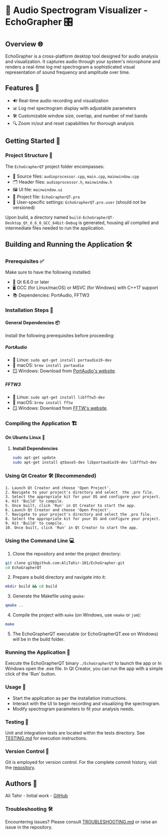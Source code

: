 # 🎵 Audio Spectrogram Visualizer - EchoGrapher 🎛️

## Overview 🌐

EchoGrapher is a cross-platform desktop tool designed for audio analysis and visualization. It captures audio through your system's microphone and renders a real-time log mel spectrogram a sophisticated visual representation of sound frequency and amplitude over time.

## Features 🚀

- 🔊 Real-time audio recording and visualization
- 📊 Log mel spectrogram display with adjustable parameters
- 🛠️ Customizable window size, overlap, and number of mel bands
- 🔍 Zoom in/out and reset capabilities for thorough analysis

## Getting Started 🏁

### Project Structure 📂

The `EchoGrapherQT` project folder encompasses:

- 📝 Source files: `audioprocessor.cpp`, `main.cpp`, `mainwindow.cpp`
- 🗂️ Header files: `audioprocessor.h`, `mainwindow.h`
- 🖼️ UI file: `mainwindow.ui`
- 🔧 Project file: `EchoGrapherQT.pro`
- 🚫 User-specific settings: `EchoGrapherQT.pro.user` (should not be versioned)

Upon build, a directory named `build-EchoGrapherQT-Desktop_Qt_6_6_0_GCC_64bit-Debug` is generated, housing all compiled and intermediate files needed to run the application.

## Building and Running the Application 🛠️

### Prerequisites ✅

Make sure to have the following installed:

- 🌟 Qt 6.6.0 or later
- 🖥️ GCC (for Linux/macOS) or MSVC (for Windows) with C++17 support
- 📚 Dependencies: PortAudio, FFTW3

### Installation Steps 📌

#### General Dependencies 📦

Install the following prerequisites before proceeding:

##### PortAudio

- 🐧 Linux: `sudo apt-get install portaudio19-dev`
- 🍎 macOS: `brew install portaudio`
- 🪟 Windows: Download from [PortAudio&#39;s website](http://www.portaudio.com/download.html).

##### FFTW3

- 🐧 Linux: `sudo apt-get install libfftw3-dev`
- 🍎 macOS: `brew install fftw`
- 🪟 Windows: Download from [FFTW&#39;s website](http://www.fftw.org/install/windows.html).

### Compiling the Application 🏗️

#### On Ubuntu Linux 🐧

1. **Install Dependencies**
   ```bash
   sudo apt-get update
   sudo apt-get install qtbase5-dev libportaudio19-dev libfftw3-dev
   ```

### Using Qt Creator 🛠️ (Recommended)

    1. Launch Qt Creator and choose 'Open Project'.
    2. Navigate to your project's directory and select  the .pro file.
    3. Select the appropriate kit for your OS and configure your project.
    4. Hit 'Build' to compile.
    5. Once built, click 'Run' in Qt Creator to start the app.
    6. Launch Qt Creator and choose 'Open Project'.
    7. Navigate to your project's directory and select the .pro file.
    8. Select the appropriate kit for your OS and configure your project.
    9. Hit 'Build' to compile.
    10. Once built, click 'Run' in Qt Creator to start the app.

### Using the Command Line 💻

1. Clone the repository and enter the project directory:

```bash
git clone git@github.com:AliTahir-101/EchoGrapher.git
cd EchoGrapherQT
```

2. Prepare a build directory and navigate into it:

```bash
mkdir build && cd build
```

3. Generate the Makefile using `qmake`:

```bash
qmake ..
```

4. Compile the project with `make` (on Windows, use `nmake` or `jom`):

```bash
make
```

5. The EchoGrapherQT executable (or EchoGrapherQT.exe on Windows) will be in the build folder.

### Running the Application 🚀

Execute the EchoGrapherQT binary `./EchoGrapherQT` to launch the app or In Windows open the .exe file. In Qt Creator, you can run the app with a simple click of the 'Run' button.

### Usage 🔧

- Start the application as per the installation instructions.
- Interact with the UI to begin recording and visualizing the spectrogram.
- Modify spectrogram parameters to fit your analysis needs.

### Testing 🧪

Unit and integration tests are located within the tests directory. See [TESTING.md](https://github.com/AliTahir-101/EchoGrapher/TESTING.md) for execution instructions.

### Version Control 🔄

Git is employed for version control. For the complete commit history, visit the [repository](https://github.com/AliTahir-101/EchoGrapher/commits/main).

## Authors 👥

Ali Tahir - Initial work - [GitHub](https://github.com/AliTahir-101)

### Troubleshooting 🛠️

Encountering issues? Please consult [TROUBLESHOOTING.md](https://github.com/AliTahir-101/EchoGrapher/TROUBLESHOOTING.md) or raise an issue in the repository.

